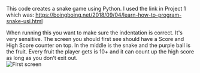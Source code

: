 This code creates a snake game using Python. I used the link in Project 1 which was: 
https://boingboing.net/2018/09/04/learn-how-to-program-snake-usi.html

When running this you want to make sure the indentation is correct. It's very sensitive. The screen you should first see should have a Score and High Score counter on top. In the middle is the snake and the purple ball is the fruit. Every fruit the player gets is 10+ and it can count up the high score as long as you don't exit out.  
![First screen](https://github.com/moktanna/it3038c-scripts/assets/142691046/c403ef34-969a-46a9-8d82-dc5087240a02)
